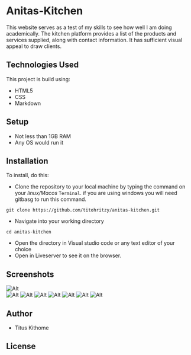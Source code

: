 # Anitas-Kitchen

This website serves as a test of my skills to see how well I am doing academically. The kitchen platform provides a list of the products and services supplied, along with contact information. It has sufficient visual appeal to draw clients.

## Technologies Used
This project is build using:
* HTML5
* CSS
* Markdown

## Setup


* Not less than 1GB RAM
* Any OS would run it

## Installation 
To install, do this:
* Clone the repository to your local machine by typing the command on your *linux/Macos* `Terminal`. if you are using windows you will need gitbasg to run this command.
```
git clone https://github.com/titohritzy/anitas-kitchen.git

```
* Navigate into your working directory

```
cd anitas-kitchen

```
* Open the directory in Visual studio code or any text editor of your choice
* Open in Liveserver to see it on the browser.

## Screenshots
             
  ![Alt](img/screenshots/Capture-an-1.PNG)  
  ![Alt](img/screenshots/Capture-an-2.PNG)
  ![Alt](img/screenshots/Capture-an-3.PNG)
  ![Alt](img/screenshots/Capture-an-4.PNG)
  ![Alt](img/screenshots/Capture-an-5.PNG)
  ![Alt](img/screenshots/Capture-an-6.PNG)
  ![Alt](img/screenshots/Capture-an-7.PNG)
  ![Alt](img/screenshots/Capture-an-8.PNG)

## Author
* Titus Kithome
  
## License
